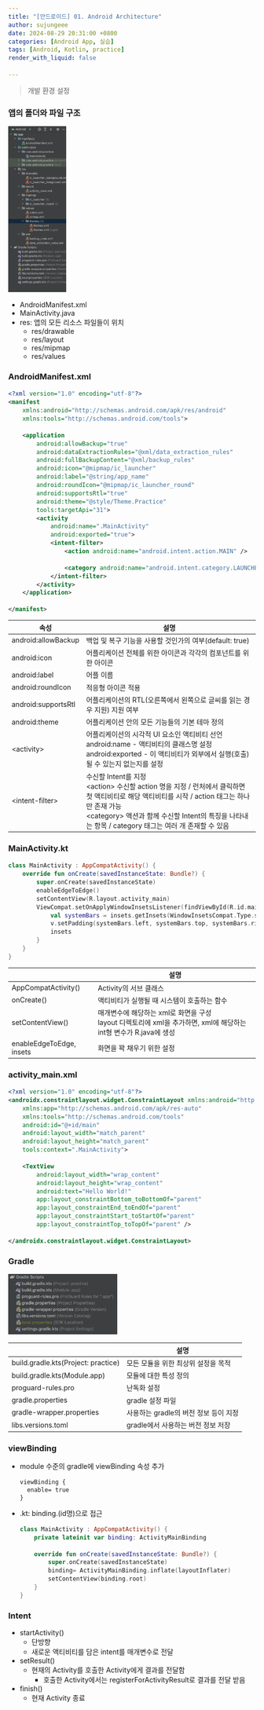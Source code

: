 ```yaml
---
title: "[안드로이드] 01. Android Architecture"
author: sujungeee
date: 2024-08-29 20:31:00 +0800
categories: [Android App, 실습]
tags: [Android, Kotlin, practice]
render_with_liquid: false

---
```


> 개발 환경 설정



### 앱의 폴더와 파일 구조

<img src="/assets/img/0829/directory_architecture.png" alt="directory architecture" style="zoom:33%;" />

- AndroidManifest.xml
- MainActivity.java
- res: 앱의 모든 리소스 파일들이 위치
  - res/drawable
  - res/layout
  - res/mipmap
  - res/values



### AndroidManifest.xml

```xml
<?xml version="1.0" encoding="utf-8"?>
<manifest
    xmlns:android="http://schemas.android.com/apk/res/android"
    xmlns:tools="http://schemas.android.com/tools">

    <application
        android:allowBackup="true"
        android:dataExtractionRules="@xml/data_extraction_rules"
        android:fullBackupContent="@xml/backup_rules"
        android:icon="@mipmap/ic_launcher"
        android:label="@string/app_name"
        android:roundIcon="@mipmap/ic_launcher_round"
        android:supportsRtl="true"
        android:theme="@style/Theme.Practice"
        tools:targetApi="31">
        <activity
            android:name=".MainActivity"
            android:exported="true">
            <intent-filter>
                <action android:name="android.intent.action.MAIN" />

                <category android:name="android.intent.category.LAUNCHER" />
            </intent-filter>
        </activity>
    </application>

</manifest>
```

| 속성                  | 설명                                                         |
| --------------------- | ------------------------------------------------------------ |
| android:allowBackup   | 백업 및 복구 기능을 사용할 것인가의 여부(default: true)      |
| android:icon          | 어플리케이션 전체를 위한 아이콘과 각각의 컴포넌트를 위한 아이콘 |
| android:label         | 어플 이름                                                    |
| android:roundIcon     | 적응형 아이콘 적용                                           |
| android:supportsRtl   | 어플리케이션의 RTL(오른쪽에서 왼쪽으로 글씨를 읽는 경우 지원) 지원 여부 |
| android:theme         | 어플리케이션 안의 모든 기능들의 기본 테마 정의               |
| &lt;activity&gt;      | 어플리케이션의 시각적 UI 요소인 액티비티 선언<br>android:name - 액티비티의 클래스명 설정<br>android:exported - 이 액티비티가 외부에서 실행(호출)될 수 있는지 없는지를 설정 |
| &lt;intent-filter&gt; | 수신할 Intent를 지정<br>&lt;action&gt; 수신할 action 명을 지정 / 런처에서 클릭하면 첫 액티비티로 해당 액티비티를 시작 / action 태그는 하나만 존재 가능<br>&lt;category&gt; 액션과 함께 수신할 Intent의 특징을 나타내는 항목 / category 태그는 여러 개 존재할 수 있음 |



### MainActivity.kt

```kotlin
class MainActivity : AppCompatActivity() {
    override fun onCreate(savedInstanceState: Bundle?) {
        super.onCreate(savedInstanceState)
        enableEdgeToEdge()
        setContentView(R.layout.activity_main)
        ViewCompat.setOnApplyWindowInsetsListener(findViewById(R.id.main)) { v, insets ->
            val systemBars = insets.getInsets(WindowInsetsCompat.Type.systemBars())
            v.setPadding(systemBars.left, systemBars.top, systemBars.right, systemBars.bottom)
            insets
        }
    }
}
```

|                          | 설명                                                         |
| ------------------------ | ------------------------------------------------------------ |
| AppCompatActivity()      | Activity의 서브 클래스                                       |
| onCreate()               | 액티비티가 실행될 때 시스템이 호출하는 함수                  |
| setContentView()         | 매개변수에 해당하는 xml로 화면을 구성<br>layout 디렉토리에 xml을 추가하면, xml에 해당하는 int형 변수가 R.java에 생성 |
| enableEdgeToEdge, insets | 화면을 꽉 채우기 위한 설정                                   |



### activity_main.xml

```xml
<?xml version="1.0" encoding="utf-8"?>
<androidx.constraintlayout.widget.ConstraintLayout xmlns:android="http://schemas.android.com/apk/res/android"
    xmlns:app="http://schemas.android.com/apk/res-auto"
    xmlns:tools="http://schemas.android.com/tools"
    android:id="@+id/main"
    android:layout_width="match_parent"
    android:layout_height="match_parent"
    tools:context=".MainActivity">

    <TextView
        android:layout_width="wrap_content"
        android:layout_height="wrap_content"
        android:text="Hello World!"
        app:layout_constraintBottom_toBottomOf="parent"
        app:layout_constraintEnd_toEndOf="parent"
        app:layout_constraintStart_toStartOf="parent"
        app:layout_constraintTop_toTopOf="parent" />

</androidx.constraintlayout.widget.ConstraintLayout>
```



### Gradle

<img src="/assets/img/0829/gradle.png" alt="gradle" style="zoom:33%;" />

|                                     | 설명                                  |
| ----------------------------------- | ------------------------------------- |
| build.gradle.kts(Project: practice) | 모든 모듈을 위한 최상위 설정을 목적   |
| build.gradle.kts(Module.app)        | 모듈에 대한 특성 정의                 |
| proguard-rules.pro                  | 난독화 설정                           |
| gradle.properties                   | gradle 설정 파일                      |
| gradle-wrapper.properties           | 사용하는 gradle의 버전 정보 등이 지정 |
| libs.versions.toml                  | gradle에서 사용하는 버전 정보 저장    |



### viewBinding

- module 수준의 gradle에 viewBinding 속성 추가

  ```
  viewBinding {
  	enable= true
  }
  ```

- .kt: binding.(id명)으로 접근

  ```kotlin
  class MainActivity : AppCompatActivity() {
      private lateinit var binding: ActivityMainBinding
  
      override fun onCreate(savedInstanceState: Bundle?) {
          super.onCreate(savedInstanceState)
          binding= ActivityMainBinding.inflate(layoutInflater)
          setContentView(binding.root)
      }
  }
  ```

  

### Intent

- startActivity()
  - 단방향
  - 새로운 액티비티를 담은 intent를 매개변수로 전달
- setResult()
  - 현재의 Activity를 호출한 Activity에게 결과를 전달함
    - 호출한 Activity에서는 registerForActivityResult로 결과를 전달 받음
- finish()
  - 현재 Activity 종료

